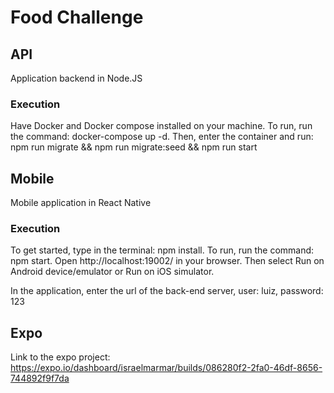 # Food Challenge

## API

Application backend in Node.JS

### Execution

Have Docker and Docker compose installed on your machine.
To run, run the command: docker-compose up -d.
Then, enter the container and run: npm run migrate && npm run migrate:seed && npm run start

## Mobile

Mobile application in React Native

### Execution

To get started, type in the terminal: npm install.
To run, run the command: npm start.
Open http://localhost:19002/ in your browser.
Then select Run on Android device/emulator or Run on iOS simulator.

In the application, enter the url of the back-end server, user: luiz, password: 123

## Expo

Link to the expo project: https://expo.io/dashboard/israelmarmar/builds/086280f2-2fa0-46df-8656-744892f9f7da